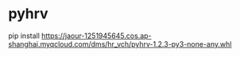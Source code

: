 # pyhrv


pip install https://jaour-1251945645.cos.ap-shanghai.myqcloud.com/dms/hr_vch/pyhrv-1.2.3-py3-none-any.whl
